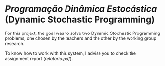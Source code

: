# *Programação Dinâmica Estocástica* (Dynamic Stochastic Programming)

For this project, the goal was to solve two Dynamic Stochastic Programming problems, one chosen by the teachers and the other by the working group research.

To know how to work with this system, I advise you to check the assignment report (*relatorio.pdf*).
